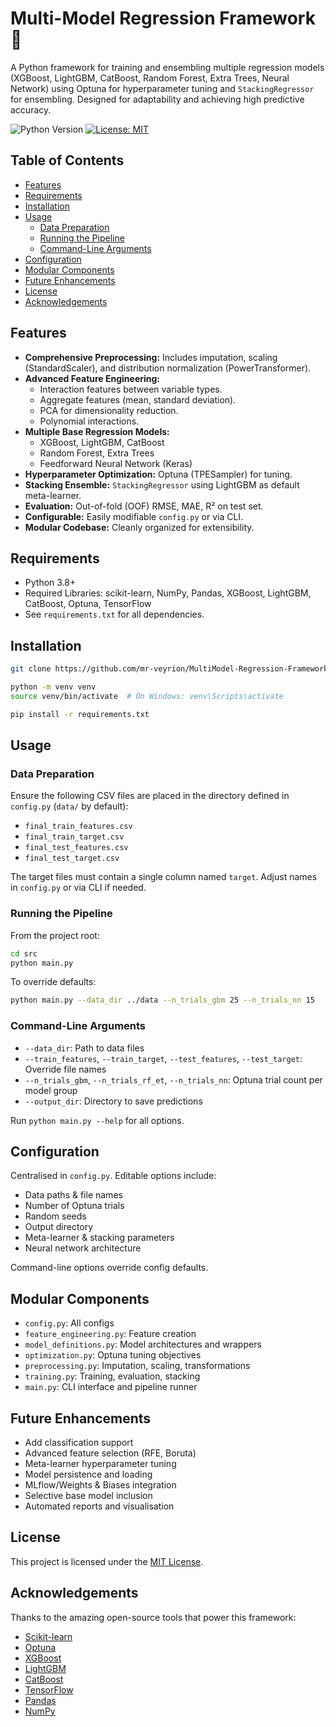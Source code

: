 
# Multi-Model Regression Framework 🚀

A Python framework for training and ensembling multiple regression models (XGBoost, LightGBM, CatBoost, Random Forest, Extra Trees, Neural Network) using Optuna for hyperparameter tuning and `StackingRegressor` for ensembling. Designed for adaptability and achieving high predictive accuracy.

![Python Version](https://img.shields.io/badge/python-3.8+-blue.svg)
[![License: MIT](https://img.shields.io/badge/License-MIT-yellow.svg)](https://opensource.org/licenses/MIT)

## Table of Contents

- [Features](#features)
- [Requirements](#requirements)
- [Installation](#installation)
- [Usage](#usage)
  - [Data Preparation](#data-preparation)
  - [Running the Pipeline](#running-the-pipeline)
  - [Command-Line Arguments](#command-line-arguments)
- [Configuration](#configuration)
- [Modular Components](#modular-components)
- [Future Enhancements](#future-enhancements)
- [License](#license)
- [Acknowledgements](#acknowledgements)

## Features

- **Comprehensive Preprocessing:** Includes imputation, scaling (StandardScaler), and distribution normalization (PowerTransformer).
- **Advanced Feature Engineering:**
  - Interaction features between variable types.
  - Aggregate features (mean, standard deviation).
  - PCA for dimensionality reduction.
  - Polynomial interactions.
- **Multiple Base Regression Models:**
  - XGBoost, LightGBM, CatBoost
  - Random Forest, Extra Trees
  - Feedforward Neural Network (Keras)
- **Hyperparameter Optimization:** Optuna (TPESampler) for tuning.
- **Stacking Ensemble:** `StackingRegressor` using LightGBM as default meta-learner.
- **Evaluation:** Out-of-fold (OOF) RMSE, MAE, R² on test set.
- **Configurable:** Easily modifiable `config.py` or via CLI.
- **Modular Codebase:** Cleanly organized for extensibility.

## Requirements

- Python 3.8+
- Required Libraries: scikit-learn, NumPy, Pandas, XGBoost, LightGBM, CatBoost, Optuna, TensorFlow
- See `requirements.txt` for all dependencies.

## Installation

```bash
git clone https://github.com/mr-veyrion/MultiModel-Regression-Framework.git

python -m venv venv
source venv/bin/activate  # On Windows: venv\Scripts\activate

pip install -r requirements.txt
````

## Usage

### Data Preparation

Ensure the following CSV files are placed in the directory defined in `config.py` (`data/` by default):

* `final_train_features.csv`
* `final_train_target.csv`
* `final_test_features.csv`
* `final_test_target.csv`

The target files must contain a single column named `target`. Adjust names in `config.py` or via CLI if needed.

### Running the Pipeline

From the project root:

```bash
cd src
python main.py
```

To override defaults:

```bash
python main.py --data_dir ../data --n_trials_gbm 25 --n_trials_nn 15
```

### Command-Line Arguments

* `--data_dir`: Path to data files
* `--train_features`, `--train_target`, `--test_features`, `--test_target`: Override file names
* `--n_trials_gbm`, `--n_trials_rf_et`, `--n_trials_nn`: Optuna trial count per model group
* `--output_dir`: Directory to save predictions

Run `python main.py --help` for all options.

## Configuration

Centralised in `config.py`. Editable options include:

* Data paths & file names
* Number of Optuna trials
* Random seeds
* Output directory
* Meta-learner & stacking parameters
* Neural network architecture

Command-line options override config defaults.

## Modular Components

* `config.py`: All configs
* `feature_engineering.py`: Feature creation
* `model_definitions.py`: Model architectures and wrappers
* `optimization.py`: Optuna tuning objectives
* `preprocessing.py`: Imputation, scaling, transformations
* `training.py`: Training, evaluation, stacking
* `main.py`: CLI interface and pipeline runner

## Future Enhancements

* Add classification support
* Advanced feature selection (RFE, Boruta)
* Meta-learner hyperparameter tuning
* Model persistence and loading
* MLflow/Weights & Biases integration
* Selective base model inclusion
* Automated reports and visualisation


## License

This project is licensed under the [MIT License](https://opensource.org/licenses/MIT).

## Acknowledgements

Thanks to the amazing open-source tools that power this framework:

* [Scikit-learn](https://scikit-learn.org/)
* [Optuna](https://optuna.org/)
* [XGBoost](https://xgboost.ai/)
* [LightGBM](https://lightgbm.readthedocs.io/)
* [CatBoost](https://catboost.ai/)
* [TensorFlow](https://www.tensorflow.org/)
* [Pandas](https://pandas.pydata.org/)
* [NumPy](https://numpy.org/)

```
